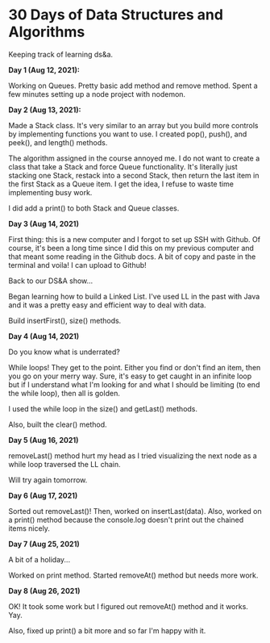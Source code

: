 # 30 Days of Data Structures and Algorithms
Keeping track of learning ds&a.  

**Day 1 (Aug 12, 2021):**  

Working on Queues. Pretty basic add method and remove method. Spent a few minutes setting up a node project with nodemon.

**Day 2 (Aug 13, 2021):**

Made a Stack class. It's very similar to an array but you build more controls by implementing functions you want to use. I created  pop(), push(), and peek(), and length() methods. 

The algorithm assigned in the course annoyed me. I do not want to create a class that take a Stack and force Queue functionality. It's literally just stacking one Stack, restack into a second Stack, then return the last item in the first Stack as a Queue item. I get the idea, I refuse to waste time implementing busy work. 

I did add a print() to both Stack and Queue classes.

**Day 3 (Aug 14, 2021)**

First thing: this is a new computer and I forgot to set up SSH with Github. Of course, it's been a long time since I did this on my previous computer and that meant some reading in the Github docs. A bit of copy and paste in the terminal and voila! I can upload to Github!

Back to our DS&A show...

Began learning how to build a Linked List. I've used LL in the past with Java and it was a pretty easy and efficient way to deal with data.

Build insertFirst(), size() methods.

**Day 4 (Aug 14, 2021)**

Do you know what is underrated?

While loops! They get to the point. Either you find or don't find an item, then you go on your merry way. Sure, it's easy to get caught in an infinite loop but if I understand what I'm looking for and what I should be limiting (to end the while loop), then all is golden. 

I used the while loop in the size() and getLast() methods.

Also, built the clear() method.

**Day 5 (Aug 16, 2021)**

removeLast() method hurt my head as I tried visualizing the next node as a while loop traversed the LL chain.

Will try again tomorrow.

**Day 6 (Aug 17, 2021)**

Sorted out removeLast()! Then, worked on insertLast(data). Also, worked on a print() method because the console.log doesn't print out the chained items nicely. 

**Day 7 (Aug 25, 2021)**

A bit of a holiday...

Worked on print method. Started removeAt() method but needs more work.

**Day 8 (Aug 26, 2021)**

OK! It took some work but I figured out removeAt() method and it works. Yay. 

Also, fixed up print() a bit more and so far I'm happy with it.





